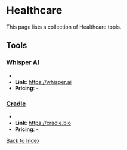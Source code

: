 # Healthcare

This page lists a collection of Healthcare tools.

## Tools

### [Whisper AI](https://whisper.ai)
-
- **Link**: https://whisper.ai
- **Pricing**: -

### [Cradle](https://cradle.bio)
-
- **Link**: https://cradle.bio
- **Pricing**: -


[Back to Index](../README.MD)
